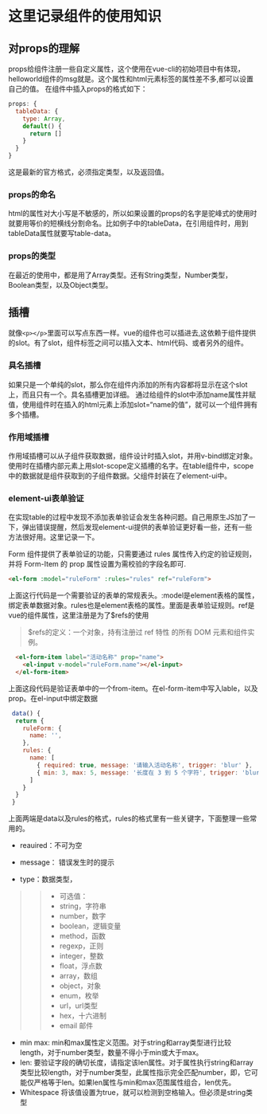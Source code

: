 # 这里记录组件的使用知识

## 对props的理解

props给组件注册一些自定义属性，这个使用在vue-cli的初始项目中有体现，helloworld组件的msg就是。这个属性和html元素标签的属性差不多,都可以设置自己的值。
在组件中插入props的格式如下：

```javascript
props: {
  tableData: {
    type: Array,
    default() {
      return []
    }
  }
}
```

这是最新的官方格式，必须指定类型，以及返回值。

### props的命名

html的属性对大小写是不敏感的，所以如果设置的props的名字是驼峰式的使用时就要用等价的短横线分割命名。比如例子中的tableData，在引用组件时，用到tableData属性就要写table-data。

### props的类型

在最近的使用中，都是用了Array类型。还有String类型，Number类型，Boolean类型，以及Object类型。

## 插槽

就像```<p></p>```里面可以写点东西一样。vue的组件也可以插进去,这依赖于组件提供的slot。有了slot，组件标签之间可以插入文本、html代码、或者另外的组件。

### 具名插槽

如果只是一个单纯的slot，那么你在组件内添加的所有内容都将显示在这个slot上，而且只有一个。具名插槽更加详细。
通过给组件的slot中添加name属性并赋值，使用组件时在插入的html元素上添加slot=“name的值”，就可以一个组件拥有多个插槽。

### 作用域插槽

作用域插槽可以从子组件获取数据，组件设计时插入slot，并用v-bind绑定对象。使用时在插槽内部元素上用slot-scope定义插槽的名字。在table组件中，scope中的数据就是组件获取到的子组件数据。父组件封装在了element-ui中。

### element-ui表单验证

在实现table的过程中发现不添加表单验证会发生各种问题。自己用原生JS加了一下，弹出错误提醒，然后发现element-ui提供的表单验证更好看一些，还有一些方法很好用。这里记录一下。  

Form 组件提供了表单验证的功能，只需要通过 rules 属性传入约定的验证规则，并将 Form-Item 的 prop 属性设置为需校验的字段名即可.

```html
<el-form :model="ruleForm" :rules="rules" ref="ruleForm">
```

上面这行代码是一个需要验证的表单的常规表头。:model是element表格的属性，绑定表单数据对象。rules也是element表格的属性。里面是表单验证规则。ref是vue的组件属性，这里注册是为了$refs的使用
>$refs的定义：一个对象，持有注册过 ref 特性 的所有 DOM 元素和组件实例。

```html
  <el-form-item label="活动名称" prop="name">
    <el-input v-model="ruleForm.name"></el-input>
  </el-form-item>
```

上面这段代码是验证表单中的一个from-item。在el-form-item中写入lable，以及prop。在el-input中绑定数据

```javascript
 data() {
  return {
    ruleForm: {
      name: '',
    },
    rules: {
      name: [
        { required: true, message: '请输入活动名称', trigger: 'blur' },
        { min: 3, max: 5, message: '长度在 3 到 5 个字符', trigger: 'blur' }
      ]
    }
  }
 }
```

上面两端是data以及rules的格式，rules的格式里有一些关键字，下面整理一些常用的。

* reauired：不可为空
* message： 错误发生时的提示  

* type：数据类型，
>>* 可选值：
>>* string，字符串
>>* number，数字
>>* boolean，逻辑变量
>>* method，函数
>>* regexp，正则
>>* integer，整数
>>* float，浮点数
>>* array，数组
>>* object，对象
>>* enum，枚举
>>* url，url类型
>>* hex，十六进制
>>* email  邮件
* min max:     min和max属性定义范围。对于string和array类型进行比较length，对于number类型，数量不得小于min或大于max。
* len:    要验证字段的确切长度，请指定该len属性。对于属性执行string和array类型比较length，对于number类型，此属性指示完全匹配number，即，它可能仅严格等于len。如果len属性与min和max范围属性组合，len优先。
* Whitespace 将该值设置为true，就可以检测到空格输入。但必须是string类型
